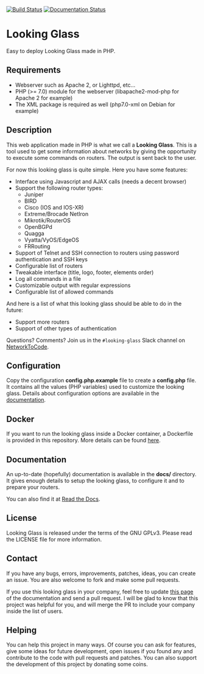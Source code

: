 [![Build Status](https://travis-ci.org/respawner/looking-glass.svg?branch=master)](https://travis-ci.org/respawner/looking-glass)
[![Documentation Status](https://readthedocs.org/projects/looking-glass/badge/?version=latest)](http://looking-glass.readthedocs.io/en/latest/?badge=latest)

# Looking Glass

Easy to deploy Looking Glass made in PHP.

## Requirements

  * Webserver such as Apache 2, or Lighttpd, etc…
  * PHP (>= 7.0) module for the webserver (libapache2-mod-php for Apache 2 for
    example)
  * The XML package is required as well (php7.0-xml on Debian for example)

## Description

This web application made in PHP is what we call a **Looking Glass**. This is a
tool used to get some information about networks by giving the opportunity to
execute some commands on routers. The output is sent back to the user.

For now this looking glass is quite simple. Here you have some features:

  * Interface using Javascript and AJAX calls (needs a decent browser)
  * Support the following router types:
    * Juniper
    * BIRD
    * Cisco (IOS and IOS-XR)
    * Extreme/Brocade NetIron
    * Mikrotik/RouterOS
    * OpenBGPd
    * Quagga
    * Vyatta/VyOS/EdgeOS
    * FRRouting
  * Support of Telnet and SSH connection to routers using password
    authentication and SSH keys
  * Configurable list of routers
  * Tweakable interface (title, logo, footer, elements order)
  * Log all commands in a file
  * Customizable output with regular expressions
  * Configurable list of allowed commands

And here is a list of what this looking glass should be able to do in the
future:

  * Support more routers
  * Support of other types of authentication

Questions? Comments? Join us in the `#looking-glass` Slack channel on
[NetworkToCode](https://networktocode.slack.com/).

## Configuration

Copy the configuration **config.php.example** file to create a **config.php**
file. It contains all the values (PHP variables) used to customize the looking
glass. Details about configuration options are available in the
[documentation](docs/configuration.md).

## Docker

If you want to run the looking glass inside a Docker container, a Dockerfile
is provided in this repository. More details can be found
[here](docs/docker.md).

## Documentation

An up-to-date (hopefully) documentation is available in the **docs/**
directory. It gives enough details to setup the looking glass, to configure it
and to prepare your routers.

You can also find it at
[Read the Docs](http://looking-glass.readthedocs.io/en/latest/).

## License

Looking Glass is released under the terms of the GNU GPLv3. Please read the
LICENSE file for more information.

## Contact

If you have any bugs, errors, improvements, patches, ideas, you can create an
issue. You are also welcome to fork and make some pull requests.

If you use this looking glass in your company, feel free to update
[this page](docs/our_users.md) of the documentation and send a pull request. I
will be glad to know that this project was helpful for you, and will merge the
PR to include your company inside the list of users.

## Helping

You can help this project in many ways. Of course you can ask for features,
give some ideas for future development, open issues if you found any and
contribute to the code with pull requests and patches. You can also support the
development of this project by donating some coins.
